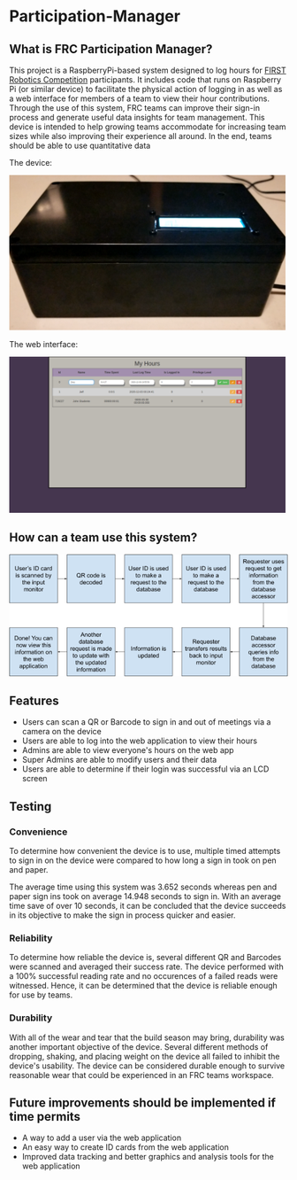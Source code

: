 # Participation-Manager

## What is FRC Participation Manager?

This project is a RaspberryPi-based system designed to log hours for [FIRST Robotics Competition](https://www.firstinspires.org/robotics/frc) participants. It includes code that runs on Raspberry Pi (or similar device) to facilitate the physical action of logging in as well as a web interface for members of a team to view their hour contributions. Through the use of this system, FRC teams can improve their sign-in process and generate useful data insights for team management. This device is intended to help growing teams accommodate for increasing team sizes while also improving their experience all around. In the end, teams should be able to use quantitative data 

The device:

<img src="https://github.com/JFlaherty347/Participation-Manager/blob/master/images/device.png" alt="device" width="500">

The web interface:

<img src="https://github.com/JFlaherty347/Participation-Manager/blob/master/images/webApp.png" alt="web app" width="500">

## How can a team use this system?

<img src="https://github.com/JFlaherty347/Participation-Manager/blob/master/images/flowchart.png" alt="usage flowchart" width="750">

## Features

* Users can scan a QR or Barcode to sign in and out of meetings via a camera on the device
* Users are able to log into the web application to view their hours
* Admins are able to view everyone's hours on the web app
* Super Admins are able to modify users and their data
* Users are able to determine if their login was successful via an LCD screen

## Testing

### Convenience
To determine how convenient the device is to use, multiple timed attempts to sign in on the device were compared to how long a sign in took on pen and paper.

The average time using this system was 3.652 seconds whereas pen and paper sign ins took on average 14.948 seconds to sign in. With an average time save of over 10 seconds, it can be concluded that the device succeeds in its objective to make the sign in process quicker and easier.

### Reliability
To determine how reliable the device is, several different QR and Barcodes were scanned and averaged their success rate. The device performed with a 100% successful reading rate and no occurences of a failed reads were witnessed. Hence, it can be determined that the device is reliable enough for use by teams.

### Durability
With all of the wear and tear that the build season may bring, durability was another important objective of the device. Several different methods of dropping,  shaking, and placing weight on the device all failed to inhibit the device's usability. The device can be considered durable enough to survive reasonable wear that could be experienced in an FRC teams workspace.

## Future improvements should be implemented if time permits

* A way to add a user via the web application
* An easy way to create ID cards from the web application
* Improved data tracking and better graphics and analysis tools for the web application
